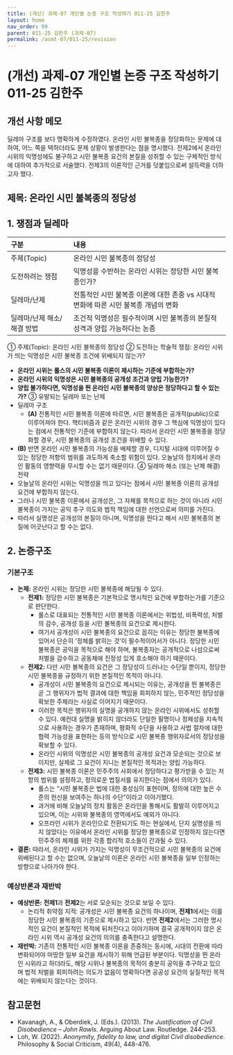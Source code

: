 ```yaml
---
title: (개선) 과제-07 개인별 논증 구조 작성하기 011-25 김한주
layout: home
nav_order: 99
parent: 011-25 김한주 (과제-07)
permalink: /asmt-07/011-25/revision
---
```


# (개선) 과제-07 개인별 논증 구조 작성하기 011-25 김한주 

## 개선 사항 메모

딜레마 구조를 보다 명확하게 수정하였다. 온라인 시민 불복종을 정당화하는 문제에 대하여, 어느 쪽을 택하더라도 문제 상황이 발생한다는 점을 명시했다.
전제2에서 온라인 시위의 익명성에도 불구하고 시민 불복종 요건의 본질을 성취할 수 있는 구체적인 방식에 대하여 추가적으로 서술했다.
전제3의 이론적인 근거를 덧붙임으로써 설득력을 더하고자 했다.

## 제목: 온라인 시민 불복종의 정당성   
## 1. 쟁점과 딜레마
| 구분 | 내용 |
|:---|:---|
| 주제(Topic) | 온라인 시민 불복종의 정당성 |
| 도전하려는 쟁점 | 익명성을 수반하는 온라인 시위는 정당한 시민 불복종인가? |
| 딜레마/난제 | 전통적인 시민 불복종 이론에 대한 존중 vs 시대적 변화에 따른 시민 불복종 개념의 변화 |
| 딜레마/난제 해소/해결 방법 | 조건적 익명성은 필수적이며 시민 불복종의 본질적 성격과 양립 가능하다는 논증 |
① 주제(Topic): 온라인 시민 불복종의 정당성 
② 도전하는 학술적 쟁점: 온라인 시위가 띄는 익명성은 시민 불복종 조건에 위배되지 않는가? 
- **온라인 시위는 롤스의 시민 불복종 이론이 제시하는 기준에 부합하는가?**  
- **온라인 시위의 익명성은 시민 불복종의 공개성 조건과 양립 가능한가?**  
- **양립 불가하다면, 익명성을 띈 온라인 시민 불복종의 양상은 정당하다고 할 수 있는가?**
③ 유발되는 딜레마 또는 난제
- 딜레마 구조
  - **(A)** 전통적인 시민 불복종 이론에 따르면, 시민 불복종은 공개적(public)으로 이루어져야 한다. 핵티비즘과 같은 온라인 시위의 경우 그 핵심에 익명성이 있다는 점에서 전통적인 기준에 부합하지 않는다. 따라서 온라인 시민 불복종을 정당화할 경우, 시민 불복종의 공개성 조건을 위배할 수 있다.
 - **(B)** 반면 온라인 시민 불복종의 가능성을 배제할 경우, 디지털 시대에 이루어질 수 있는 정당한 저항의 범위를 과도하게 축소할 위험이 있다. 오늘날의 정치에서 온라인 활동의 영향력을 무시할 수는 없기 때문이다.
④ 딜레마 해소 (또는 난제 해결) 전략
- 오늘날의 온라인 시위는 익명성을 띄고 있다는 점에서 시민 불복종 이론의 공개성 요건에 부합하지 않는다.
- 그러나 시민 불복종 이론에서 공개성은, 그 자체를 목적으로 하는 것이 아니라 시민 불복종이 가지는 공익 추구 의도와 법적 책임에 대한 선언으로써 의미를 가진다.
- 따라서 실명성은 공개성의 본질이 아니며, 익명성을 띈다고 해서 시민 불복종의 본질에 어긋난다고 할 수는 없다.
## 2. 논증구조
### 기본구조
- **논제:** 온라인 시위는 정당한 시민 불복종에 해당될 수 있다.
  - **전제1:** 정당한 시민 불복종은 기본적으로 명시적인 요건에 부합하는가를 기준으로 판단한다.
    - 롤스로 대표되는 전통적인 시민 불복종 이론에서는 위법성, 비폭력성, 처벌의 감수, 공개성 등을 시민 불복종의 요건으로 제시한다.
    - 여기서 공개성이 시민 불복종의 요건으로 꼽히는 이유는 정당한 불복종에 있어서 단순히 '정체를 밝히는 것'이 필수적이어서가 아니다. 정당한 시민 불복종은 공익을 목적으로 해야 하며, 불복종자는 공개적으로 나섬으로써 처벌을 감수하고 공동체에 진정성 있게 호소해야 하기 때문이다.
  - **전제2:** 다만 시민 불복종의 요건은 그 정당성이 드러나는 수단일 뿐이지, 정당한 시민 불복종을 규정하기 위한 본질적인 목적이 아니다.
    - 공개성이 시민 불복종의 요건으로 제시되는 이유는, 공개성을 띈 불복종은 곧 그 행위자가 법적 결과에 대한 책임을 회피하지 않는, 민주적인 정당성을 확보한 주체라는 사실로 이어지기 때문이다.
    - 이러한 목적은 행위자의 실명을 공개하지 않는 온라인 시위에서도 성취할 수 있다. 예컨대 실명을 밝히지 않더라도 단일한 필명이나 정체성을 지속적으로 사용하는 경우가 존재하며, 평화적 수단을 사용하고 사법 절차에 대한 협력 가능성을 표현하는 등의 방식으로 시민 불복종 행위자로서의 정당성을 확보할 수 있다.
    - 온라인 시위의 익명성은 시민 불복종의 공개성 요건과 모순되는 것으로 보이지만, 실제로 그 요건이 지니는 본질적인 목적과는 양립 가능하다.
  - **전제3:** 시민 불복종 이론은 민주주의 사회에서 정당하다고 평가받을 수 있는 저항의 범위를 설정하고, 정의로운 법질서를 유지한다는 점에서 의의가 있다.
    - 롤스는 “시민 불복종은 법에 대한 충성심의 표현이며, 정의에 대한 높은 수준의 헌신을 보여주는 하나의 수단”이라고 이야기했다.
    - 과거에 비해 오늘날의 정치 활동은 온라인을 통해서도 활발히 이루어지고 있으며, 이는 시위와 불복종의 영역에서도 예외가 아니다.
    - 오프라인 시위가 온라인으로 전환되기도 하는 현실에서, 단지 실명성을 띄지 않았다는 이유에서 온라인 시위를 정당한 불복종으로 인정하지 않는다면 민주주의 체제를 위한 각종 합리적 호소들이 간과될 수 있다.
- **결론:** 따라서, 온라인 시위가 가지는 익명성이 무조건적으로 시민 불복종의 요건에 위배된다고 할 수는 없으며, 오늘날의 이론은 온라인 시민 불복종을 일부 인정하는 방향으로 나아가야 한다.
### 예상반론과 재반박
- **예상반론:** **전제1**과 **전제2**는 서로 모순되는 것으로 보일 수 있다. 
  - 논리적 취약점 지적: 공개성은 시민 불복종 요건의 하나이며, **전제1**에서는 이를 정당한 시민 불복종의 기준으로 제시하고 있다. 반면 **전제2**에서는 그러한 명시적인 요건이 본질적인 목적에 뒤처진다고 이야기하며 결국 공개적이지 않은 온라인 시위 역시 공개성 요건의 의의를 충족한다고 설명한다.
- **재반박:** 기존의 전통적인 시민 불복종 이론을 존중하는 동시에, 시대의 전환에 따라 변화되어야 마땅한 일부 요건을 제시하기 위해 언급된 부분이다. 익명성을 띈 온라인 시위라고 하더라도, 해당 시위나 불복종의 목적이 충분히 공익을 추구하고 있으며 법적 처벌을 회피하려는 의도가 없음이 명확하다면 공공성 요건의 실질적인 목적에는 위배되지 않는다는 것이다.
## 참고문헌
- Kavanagh, A., & Oberdiek, J. (Eds.). (2013). *The Justification of Civil Disobedience – John Rawls*. Arguing About Law. Routledge. 244-253.
- Loh, W. (2022). *Anonymity, fidelity to law, and digital Civil disobedience*. Philosophy & Social Criticism, 49(4), 448-476.